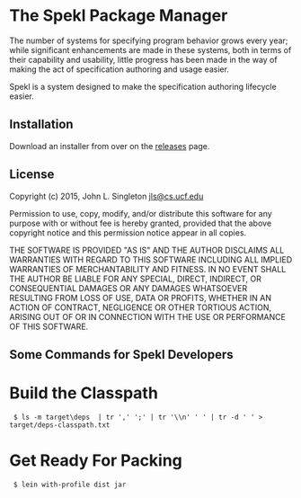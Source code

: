 # The Spekl Package Manager

The number of systems for specifying program behavior grows every year; while significant enhancements are made in these systems, both in terms of their capability and usability, little progress has been made in the way of making the act of specification authoring and usage easier. 

Spekl is a system designed to make the specification authoring lifecycle easier. 

## Installation

Download an installer from over on the [releases](https://github.com/jsinglet/spekl-package-manager/releases) page. 


## License

Copyright (c) 2015, John L. Singleton <jls@cs.ucf.edu>

Permission to use, copy, modify, and/or distribute this software for any
purpose with or without fee is hereby granted, provided that the above
copyright notice and this permission notice appear in all copies.

THE SOFTWARE IS PROVIDED "AS IS" AND THE AUTHOR DISCLAIMS ALL WARRANTIES
WITH REGARD TO THIS SOFTWARE INCLUDING ALL IMPLIED WARRANTIES OF
MERCHANTABILITY AND FITNESS. IN NO EVENT SHALL THE AUTHOR BE LIABLE FOR
ANY SPECIAL, DIRECT, INDIRECT, OR CONSEQUENTIAL DAMAGES OR ANY DAMAGES
WHATSOEVER RESULTING FROM LOSS OF USE, DATA OR PROFITS, WHETHER IN AN
ACTION OF CONTRACT, NEGLIGENCE OR OTHER TORTIOUS ACTION, ARISING OUT OF
OR IN CONNECTION WITH THE USE OR PERFORMANCE OF THIS SOFTWARE.


## Some Commands for Spekl Developers

# Build the Classpath

     $ ls -m target\deps  | tr ',' ';' | tr '\\n' ' ' | tr -d ' ' > target/deps-classpath.txt

# Get Ready For Packing

     $ lein with-profile dist jar
